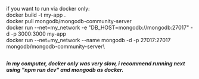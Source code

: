 if you want to run via docker only:\
docker build -t my-app .\
docker pull mongodb/mongodb-community-server\
docker run --net=my_network -e "DB_HOST=mongodb://mongodb:27017" -d -p 3000:3000 my-app\
docker run --net=my_network --name mongodb -d -p 27017:27017 mongodb/mongodb-community-server\
##
***in my computer, docker only was very slow, i recommend running next using "npm run dev" and mongodb as docker.***
